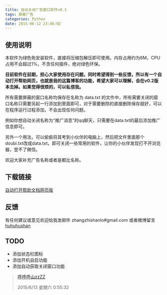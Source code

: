 ```yaml
---
title: 自动关闭广告窗口软件v0.1
tags: 屏蔽广告
categories: Python
date: 2015-06-12 23:46:02
---
```


## 使用说明

本软件为绿色免安装软件，直接将压缩包解压即可使用。内存占用约为6M，CPU占用不会超过1%，不含任何插件，绝对绿色环保。

**目前软件在前期，担心大家使用存在问题，同时希望得到一些反馈，所以有一个自动打开帮助网页，也就是我的这篇博客的功能，希望大家可以理解，会在v0.2版本去掉。如果觉得很烦的，可以私信我。**

所有需要屏蔽的窗口名称均保存在名称为 data.txt 的文件中，所有需要关闭的窗口名称只需要另起一行添加到里面即可，对于需要删除的直接删除保存就好，可以在程序运行过程添加，不会出现任何问题。

例如你想自动关闭名称为“推广消息”的qq聊天，只需要在data.txt的最后添加推广信息即可。

另外一个用法，可以偷偷将其考到小伙伴的电脑上，然后把文件里面那个doubi.txt改成data.txt，即可关闭一些常用的软件，让你的小伙伴发现打不开浏览器，登不了微信。

欢迎大家补充广告名称或者是都比名称。

## 下载链接

[自动打开帮助文档网页版](http://pan.baidu.com/s/1hqiuxPM)


## 反馈

有任何建议或意见欢迎给我发邮件 zhangzhishanlo#gmail.com
或者微博留言[huhuhushan](http://www.weibo.com/huhuhushan)

## TODO

*   添加状态栏图标
*   添加开机自启功能
*   添加自动获取关闭窗口功能


> [呼呼呼山zzZZ](http://code4fun.me)
> 
>   2015/6/13 星期六 0:55:32